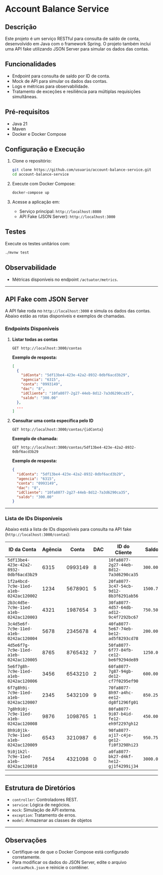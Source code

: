 # Account Balance Service

## Descrição

Este projeto é um serviço RESTful para consulta de saldo de conta, desenvolvido em Java com o framework Spring. O projeto também inclui uma API fake utilizando JSON Server para simular os dados das contas.

## Funcionalidades

- Endpoint para consulta de saldo por ID de conta.
- Mock de API para simular os dados das contas.
- Logs e métricas para observabilidade.
- Tratamento de exceções e resiliência para múltiplas requisições simultâneas.

## Pré-requisitos

- Java 21
- Maven
- Docker e Docker Compose

## Configuração e Execução

1. Clone o repositório:
   ```bash
   git clone https://github.com/usuario/account-balance-service.git
   cd account-balance-service
   ```

2. Execute com Docker Compose:
   ```bash
   docker-compose up
   ```

3. Acesse a aplicação em:
   - Serviço principal: `http://localhost:8080`
   - API Fake (JSON Server): `http://localhost:3000`

## Testes

Execute os testes unitários com:
```bash
./mvnw test
```

## Observabilidade

- Métricas disponíveis no endpoint `/actuator/metrics`.

---

## API Fake com JSON Server

A API fake roda no `http://localhost:3000` e simula os dados das contas. Abaixo estão as rotas disponíveis e exemplos de chamadas.

### Endpoints Disponíveis

1. **Listar todas as contas**
   ```http
   GET http://localhost:3000/contas
   ```

   **Exemplo de resposta:**
   ```json
   [
     {
       "idConta": "5df13be4-423e-42a2-8932-0dbf6acd3b29",
       "agencia": "6315",
       "conta": "0993149",
       "dac": "8",
       "idCliente": "10fa8077-2g27-44eb-8d12-7a3d6290ca35",
       "saldo": "300.00"
     },
     ...
   ]
   ```

2. **Consultar uma conta específica pelo ID**
   ```http
   GET http://localhost:3000/contas/{idConta}
   ```

   **Exemplo de chamada:**
   ```http
   GET http://localhost:3000/contas/5df13be4-423e-42a2-8932-0dbf6acd3b29
   ```

   **Exemplo de resposta:**
   ```json
   {
     "idConta": "5df13be4-423e-42a2-8932-0dbf6acd3b29",
     "agencia": "6315",
     "conta": "0993149",
     "dac": "8",
     "idCliente": "10fa8077-2g27-44eb-8d12-7a3d6290ca35",
     "saldo": "300.00"
   }
   ```

---

### Lista de IDs Disponíveis

Abaixo está a lista de IDs disponíveis para consulta na API fake (`http://localhost:3000/contas`):

| ID da Conta                              | Agência | Conta    | DAC | ID do Cliente                          | Saldo    |
|------------------------------------------|---------|----------|-----|----------------------------------------|----------|
| `5df13be4-423e-42a2-8932-0dbf6acd3b29`   | 6315    | 0993149  | 8   | `10fa8077-2g27-44eb-8d12-7a3d6290ca35` | `300.00` |
| `1f2a4bcd-7c9e-11ed-a1eb-0242ac120002`   | 1234    | 5678901  | 5   | `20fa8077-3c47-54cb-9d12-8b3f6291ab56` | `1500.75` |
| `2b3c4d5e-7c9e-11ed-a1eb-0242ac120003`   | 4321    | 1987654  | 3   | `30fa8077-4d57-64db-ad12-9c4f7292bc67` | `750.50` |
| `3c4d5e6f-7c9e-11ed-a1eb-0242ac120004`   | 5678    | 2345678  | 4   | `40fa8077-5e67-74eb-be12-ad5f8293cd78` | `200.00` |
| `4d5e6f7g-7c9e-11ed-a1eb-0242ac120005`   | 8765    | 8765432  | 7   | `50fa8077-6f77-84fb-ce12-be6f9294de89` | `1250.00` |
| `5e6f7g8h-7c9e-11ed-a1eb-0242ac120006`   | 3456    | 6543210  | 2   | `60fa8077-7g87-94gb-de12-cf7f0295ef90` | `600.00` |
| `6f7g8h9i-7c9e-11ed-a1eb-0242ac120007`   | 2345    | 5432109  | 9   | `70fa8077-8h97-a4hc-ee12-dg8f1296fg01` | `850.25` |
| `7g8h9i0j-7c9e-11ed-a1eb-0242ac120008`   | 9876    | 1098765  | 1   | `80fa8077-9i07-b4id-fe12-eh9f2297gh12` | `450.00` |
| `8h9i0j1k-7c9e-11ed-a1eb-0242ac120009`   | 6543    | 3210987  | 6   | `90fa8077-aj17-c4je-ge12-fi0f3298hi23` | `950.75` |
| `9i0j1k2l-7c9e-11ed-a1eb-0242ac120010`   | 7654    | 4321098  | 0   | `a0fa8077-bk27-d4kf-he12-gj1f4299ij34` | `3000.00` |

---

## Estrutura de Diretórios

- `controller`: Controladores REST.
- `service`: Lógica de negócios.
- `mock`: Simulação de API externa.
- `exception`: Tratamento de erros.
- `model`: Armazenar as classes de objetos

---

## Observações

- Certifique-se de que o Docker Compose está configurado corretamente.
- Para modificar os dados do JSON Server, edite o arquivo `contasMock.json` e reinicie o contêiner.